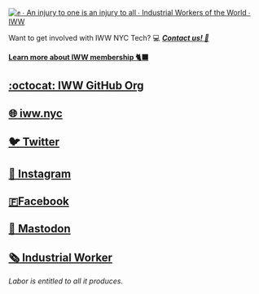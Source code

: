 [![✊ ∙ An injury to one is an injury to all ∙ Industrial Workers of the World ∙ IWW](https://media.giphy.com/media/mC23iiUyLMzqLbCEQU/giphy.gif)](https://iww.nyc)

Want to get involved with IWW NYC Tech? :computer: [***Contact us! :e-mail:***](mailto:tech@iww.nyc)

[**Learn more about IWW membership 🐈‍⬛**](https://iww.nyc/join)

## [:octocat: IWW GitHub Org](https://github.com/iww)
## [:globe_with_meridians: iww.nyc](https://iww.nyc)

## [:bird: Twitter](https://twitter.com/iwwnyc)
## [:camera_flash: Instagram](https://instagram.com/iwwnyc)
## [🇫Facebook](https://facebook.com/iwwnyc)
## [:mammoth: Mastodon](https://mastodon.social/@iwwnyc)
## [:newspaper_roll: Industrial Worker](https://industrialworker.org)

*Labor is entitled to all it produces.*
